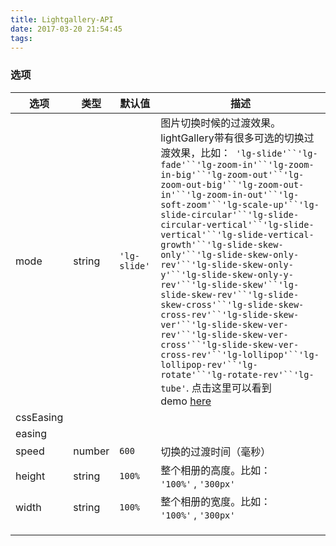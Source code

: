 ```yaml
---
title: Lightgallery-API
date: 2017-03-20 21:54:45
tags:
---
```


### 选项

| 选项        | 类型     | 默认值          | 描述                                       |
| --------- | ------ | ------------ | ---------------------------------------- |
| mode      | string | `'lg-slide'` | 图片切换时候的过渡效果。 lightGallery带有很多可选的切换过渡效果，比如：  `'lg-slide'``'lg-fade'``'lg-zoom-in'``'lg-zoom-in-big'``'lg-zoom-out'``'lg-zoom-out-big'``'lg-zoom-out-in'``'lg-zoom-in-out'``'lg-soft-zoom'``'lg-scale-up'``'lg-slide-circular'``'lg-slide-circular-vertical'``'lg-slide-vertical'``'lg-slide-vertical-growth'``'lg-slide-skew-only'``'lg-slide-skew-only-rev'``'lg-slide-skew-only-y'``'lg-slide-skew-only-y-rev'``'lg-slide-skew'``'lg-slide-skew-rev'``'lg-slide-skew-cross'``'lg-slide-skew-cross-rev'``'lg-slide-skew-ver'``'lg-slide-skew-ver-rev'``'lg-slide-skew-ver-cross'``'lg-slide-skew-ver-cross-rev'``'lg-lollipop'``'lg-lollipop-rev'``'lg-rotate'``'lg-rotate-rev'``'lg-tube'`. 点击这里可以看到demo [here](http://sachinchoolur.github.io/lightGallery/demos/transitions.html) |
| cssEasing |        |              |                                          |
| easing    |        |              |                                          |
| speed     | number | `600`        | 切换的过渡时间（毫秒）                              |
| height    | string | `100%`       | 整个相册的高度。比如： `'100%'` , `'300px'`         |
| width     | string | `100%`       | 整个相册的宽度。比如： `'100%'` , `'300px'`         |
|           |        |              |                                          |
|           |        |              |                                          |
|           |        |              |                                          |